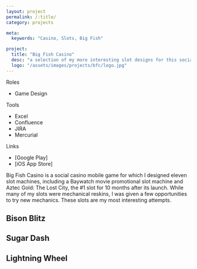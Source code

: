 ```yaml
---
layout: project
permalink: /:title/
category: projects

meta:
  keywords: "Casino, Slots, Big Fish"

project:
  title: "Big Fish Casino"
  desc: "a selection of my more interesting slot designs for this social casino game"
  logo: "/assets/images/projects/bfc/logo.jpg"
---
```


Roles
- Game Design

Tools
- Excel
- Confluence
- JIRA
- Mercurial

Links
- [Google Play]
- [iOS App Store]

<!-- FACTSHEET END -->

Big Fish Casino is a social casino mobile game for which I designed eleven slot machines, including a Baywatch movie promotional slot machine and Aztec Gold: The Lost City, the #1 slot for 10 months after its launch. While many of my slots were mechanical reskins, I was given a few opportunities to try new mechanics. These slots are my most interesting attempts.

## Bison Blitz

## Sugar Dash

## Lightning Wheel